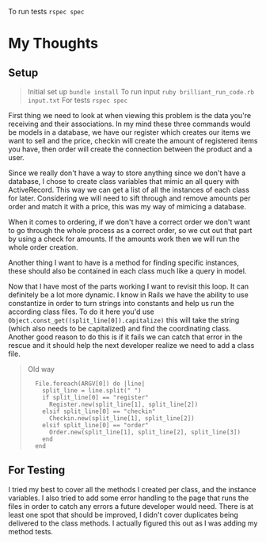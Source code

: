 To run tests `rspec spec`
# My Thoughts

## Setup

> Initial set up `bundle install`
> To run input `ruby brilliant_run_code.rb input.txt`
> For tests `rspec spec`

First thing we need to look at when viewing this problem is the data you're receiving and their associations. In my mind these three commands would be models in a database, we have our register which creates our items we want to sell and the price, checkin will create the amount of registered items you have, then order will create the connection between the product and a user. 

Since we really don't have a way to store anything since we don't have a database, I chose to create class variables that mimic an all query with ActiveRecord. This way we can get a list of all the instances of each class for later. Considering we will need to sift through and remove amounts per order and match it with a price, this was my way of mimicing a database.

When it comes to ordering, if we don't have a correct order we don't want to go through the whole process as a correct order, so we cut out that part by using a check for amounts. If the amounts work then we will run the whole order creation.

Another thing I want to have is a method for finding specific instances, these should also be contained in each class much like a query in model.

Now that I have most of the parts working I want to revisit this loop. It can definitely be a lot more dynamic. I know in Rails we have the ability to use constantize in order to turn strings into constants and help us run the according class files. To do it here you'd use `Object.const_get((split_line[0]).capitalize)` this will take the string (which also needs to be capitalized) and find the coordinating class. Another good reason to do this is if it fails we can catch that error in the rescue and it should help the next developer realize we need to add a class file.

> Old way
>
>       File.foreach(ARGV[0]) do |line|
>         split_line = line.split(" ")
>         if split_line[0] == "register"
>           Register.new(split_line[1], split_line[2])
>         elsif split_line[0] == "checkin"
>           Checkin.new(split_line[1], split_line[2])
>         elsif split_line[0] == "order"
>           Order.new(split_line[1], split_line[2], split_line[3])
>         end
>       end

## For Testing

I tried my best to cover all the methods I created per class, and the instance variables. I also tried to add some error handling to the page that runs the files in order to catch any errors a future developer would need. There is at least one spot that should be improved, I didn't cover duplicates being delivered to the class methods. I actually figured this out as I was adding my method tests.